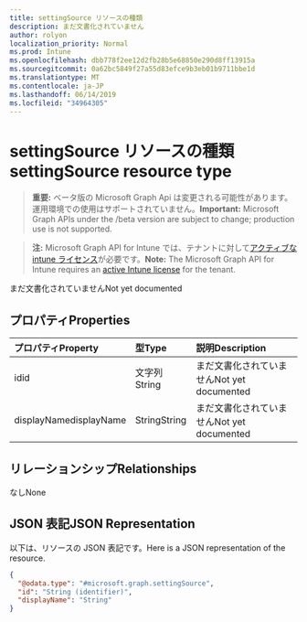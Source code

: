 ```yaml
---
title: settingSource リソースの種類
description: まだ文書化されていません
author: rolyon
localization_priority: Normal
ms.prod: Intune
ms.openlocfilehash: dbb778f2ee12d2fb28b5e68850e290d8ff13915a
ms.sourcegitcommit: 0a62bc5849f27a55d83efce9b3eb01b9711bbe1d
ms.translationtype: MT
ms.contentlocale: ja-JP
ms.lasthandoff: 06/14/2019
ms.locfileid: "34964305"
---
```

# <a name="settingsource-resource-type"></a><span data-ttu-id="8a508-103">settingSource リソースの種類</span><span class="sxs-lookup"><span data-stu-id="8a508-103">settingSource resource type</span></span>

> <span data-ttu-id="8a508-104">**重要:** ベータ版の Microsoft Graph Api は変更される可能性があります。運用環境での使用はサポートされていません。</span><span class="sxs-lookup"><span data-stu-id="8a508-104">**Important:** Microsoft Graph APIs under the /beta version are subject to change; production use is not supported.</span></span>

> <span data-ttu-id="8a508-105">**注:** Microsoft Graph API for Intune では、テナントに対して[アクティブな intune ライセンス](https://go.microsoft.com/fwlink/?linkid=839381)が必要です。</span><span class="sxs-lookup"><span data-stu-id="8a508-105">**Note:** The Microsoft Graph API for Intune requires an [active Intune license](https://go.microsoft.com/fwlink/?linkid=839381) for the tenant.</span></span>

<span data-ttu-id="8a508-106">まだ文書化されていません</span><span class="sxs-lookup"><span data-stu-id="8a508-106">Not yet documented</span></span>

## <a name="properties"></a><span data-ttu-id="8a508-107">プロパティ</span><span class="sxs-lookup"><span data-stu-id="8a508-107">Properties</span></span>
|<span data-ttu-id="8a508-108">プロパティ</span><span class="sxs-lookup"><span data-stu-id="8a508-108">Property</span></span>|<span data-ttu-id="8a508-109">型</span><span class="sxs-lookup"><span data-stu-id="8a508-109">Type</span></span>|<span data-ttu-id="8a508-110">説明</span><span class="sxs-lookup"><span data-stu-id="8a508-110">Description</span></span>|
|:---|:---|:---|
|<span data-ttu-id="8a508-111">id</span><span class="sxs-lookup"><span data-stu-id="8a508-111">id</span></span>|<span data-ttu-id="8a508-112">文字列</span><span class="sxs-lookup"><span data-stu-id="8a508-112">String</span></span>|<span data-ttu-id="8a508-113">まだ文書化されていません</span><span class="sxs-lookup"><span data-stu-id="8a508-113">Not yet documented</span></span>|
|<span data-ttu-id="8a508-114">displayName</span><span class="sxs-lookup"><span data-stu-id="8a508-114">displayName</span></span>|<span data-ttu-id="8a508-115">String</span><span class="sxs-lookup"><span data-stu-id="8a508-115">String</span></span>|<span data-ttu-id="8a508-116">まだ文書化されていません</span><span class="sxs-lookup"><span data-stu-id="8a508-116">Not yet documented</span></span>|

## <a name="relationships"></a><span data-ttu-id="8a508-117">リレーションシップ</span><span class="sxs-lookup"><span data-stu-id="8a508-117">Relationships</span></span>
<span data-ttu-id="8a508-118">なし</span><span class="sxs-lookup"><span data-stu-id="8a508-118">None</span></span>

## <a name="json-representation"></a><span data-ttu-id="8a508-119">JSON 表記</span><span class="sxs-lookup"><span data-stu-id="8a508-119">JSON Representation</span></span>
<span data-ttu-id="8a508-120">以下は、リソースの JSON 表記です。</span><span class="sxs-lookup"><span data-stu-id="8a508-120">Here is a JSON representation of the resource.</span></span>
<!-- {
  "blockType": "resource",
  "@odata.type": "microsoft.graph.settingSource"
}
-->
``` json
{
  "@odata.type": "#microsoft.graph.settingSource",
  "id": "String (identifier)",
  "displayName": "String"
}
```





